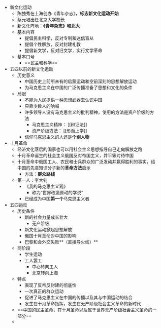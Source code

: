 - 新文化运动
	- 陈独秀在上海创办《青年杂志》，**标志新文化运动开始**
	- 蔡元培出任北京大学校长
	- 新文化阵地：**《青年杂志》**和**北大**
	- 基本内容
		- 提倡民主科学，反对专制和迷信盲从
		- 提倡个性解放，反对封建礼教
		- 提倡新文学，反对旧文学，实行文学革命
	- 基本口号
		- ==民主和科学==
- 五四以前的新文化运动
	- 历史意义
		- 中国历史上前所未有的启蒙运动和空前深刻的思想解放运动
		- 为马克思主义在中国的广泛传播准备了思想和文化的条件
	- 局限
		- 不能为人民提供一种思想武器去认识中国
		- 只靠少数人的呐喊
		- 许多领导人没有马克思主义的批判精神，使用的方法是资产阶级的方法
			- 马克思主义精神： [[辩证法]]
			- 资产阶级方法： [[形而上学]]
		- 信仰马克思主义的人还是**个别人物**
- 十月革命
	- 经济文化落后的国家也可以用社会主义思想指导自己走向解放之路
	- 十月革命诞生的社会主义俄国反对帝国主义，并平等对待中国
	- 十月革命中俄国工人、农民和士兵群众的广泛发动并赢得胜利的事实，给中国的先进知识分子新的**革命方法**启示
		- 方法：**群众路线**
	- 第一人：李大钊
		- 《我的马克思主义观》
			- 称为“世界改造原动的学说”
		- 已经成为中国**第一个**马克思主义者
- 五四运动
	- 历史条件
		- 新的社会力量成长壮大
			- 无产阶级
		- 新文化运动掀起思想解放
		- 俄国十月革命对中国的影响
		- 巴黎和会外交失败**（直接导火线）**
	- 两阶段
		- 学生运动
		- 工人罢工
			- 中心转向工人
			- 北京转向上海
	- 特点
		- 表现了反帝反封建的彻底性
		- 一次真正的群众运动
		- 促进了马克思主义在中国的传播以及其与中国运动的结合
		- 发生在十月革命指挥，发生在无产阶级社会主义革命的新时代
	- ==中国的民主革命，在十月革命以后属于世界无产阶级社会主义革命的一部分==
	-